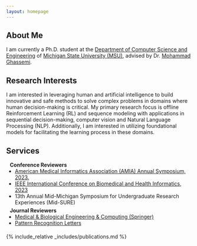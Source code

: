 ```yaml
---
layout: homepage
---
```


## <span id="about-me">About Me</span>


I am currently a Ph.D. student at the [Department of Computer Science and Engineering](https://engineering.msu.edu/about/departments/cse) of [Michigan State University (MSU)](https://msu.edu/), advised by Dr. [Mohammad Ghassemi](https://scholar.google.co.in/citations?user=SXGVLXQAAAAJ&hl=en).  

## <span id="research-interests"> Research Interests </span>
I am interested in leveraging human and artificial intelligence to build innovative and safe methods to solve complex problems in domains where human decision-making is critical. My primary research focus is offline Reinforcement Learning (RL) and sequence modeling with applications in sequential decision-making, computer vision and Natural Language Processing (NLP). Additionally, I am interested in utilizing foundational models for facilitating the learning process in these domains.


##  <span id="services"> Services </span>

<h4 style="margin:0 10px 0;">Conference Reviewers</h4>

<ul style="margin:0 0 5px;">
  <li><a href="https://amia.org/" ><autocolor>American Medical Informatics Association (AMIA) Annual Symposium, 2023.</autocolor></a></li>
  <li><a href="https://embc.embs.org/"><autocolor>IEEE International Conference on Biomedical and Health Informatics, 2023</autocolor></a></li>
  <li><a><autocolor>13th Annual Mid-Michigan Symposium for Undergraduate Research Experiences (Mid-SURE)</autocolor></a></li>
</ul>


<h4 style="margin:0 10px 0;">Journal Reviewers</h4>

<ul style="margin:0 0 20px;">
  <li><a href="https://link.springer.com/journal/11517"><autocolor>Medical & Biological Engineering & Computing (Springer)</autocolor></a></li>
  <li><a href="https://www.sciencedirect.com/journal/pattern-recognition-letters"><autocolor>Pattern Recognition Letters</autocolor></a></li>
</ul>


{% include_relative _includes/publications.md %}

<!-- {% include_relative _includes/services.md %} -->